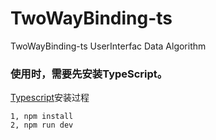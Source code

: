 # TwoWayBinding-ts
TwoWayBinding-ts
UserInterfac
Data
Algorithm

### 使用时，需要先安装TypeScript。
[Typescript](https://www.tslang.cn/index.html#download-links)安装过程
```
1, npm install 
2, npm run dev
```


